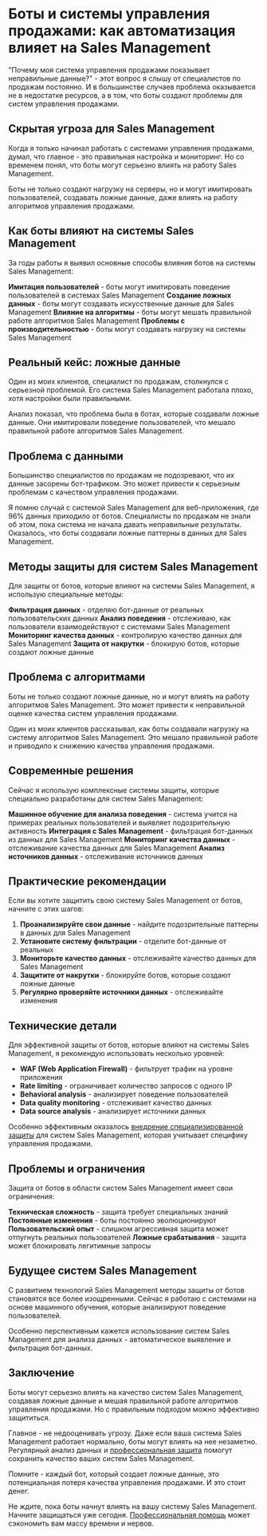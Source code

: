 # Боты и системы управления продажами: как автоматизация влияет на Sales Management

"Почему моя система управления продажами показывает неправильные данные?" - этот вопрос я слышу от специалистов по продажам постоянно. И в большинстве случаев проблема оказывается не в недостатке ресурсов, а в том, что боты создают проблемы для систем управления продажами.

## Скрытая угроза для Sales Management

Когда я только начинал работать с системами управления продажами, думал, что главное - это правильная настройка и мониторинг. Но со временем понял, что боты могут серьезно влиять на работу Sales Management.

Боты не только создают нагрузку на серверы, но и могут имитировать пользователей, создавать ложные данные, даже влиять на работу алгоритмов управления продажами.

## Как боты влияют на системы Sales Management

За годы работы я выявил основные способы влияния ботов на системы Sales Management:

**Имитация пользователей** - боты могут имитировать поведение пользователей в системах Sales Management
**Создание ложных данных** - боты могут создавать искусственные данные для Sales Management
**Влияние на алгоритмы** - боты могут мешать правильной работе алгоритмов Sales Management
**Проблемы с производительностью** - боты могут создавать нагрузку на системы Sales Management

## Реальный кейс: ложные данные

Один из моих клиентов, специалист по продажам, столкнулся с серьезной проблемой. Его система Sales Management работала плохо, хотя настройки были правильными.

Анализ показал, что проблема была в ботах, которые создавали ложные данные. Они имитировали поведение пользователей, что мешало правильной работе алгоритмов Sales Management.

## Проблема с данными

Большинство специалистов по продажам не подозревают, что их данные засорены бот-трафиком. Это может привести к серьезным проблемам с качеством управления продажами.

Я помню случай с системой Sales Management для веб-приложения, где 96% данных приходило от ботов. Специалисты по продажам не знали об этом, пока система не начала давать неправильные результаты. Оказалось, что боты создавали ложные паттерны в данных для Sales Management.

## Методы защиты для систем Sales Management

Для защиты от ботов, которые влияют на системы Sales Management, я использую специальные методы:

**Фильтрация данных** - отделяю бот-данные от реальных пользовательских данных
**Анализ поведения** - отслеживаю, как пользователи взаимодействуют с системами Sales Management
**Мониторинг качества данных** - контролирую качество данных для Sales Management
**Защита от накрутки** - блокирую ботов, которые создают ложные данные

## Проблема с алгоритмами

Боты не только создают ложные данные, но и могут влиять на работу алгоритмов Sales Management. Это может привести к неправильной оценке качества систем управления продажами.

Один из моих клиентов рассказывал, как боты создавали нагрузку на систему алгоритмов Sales Management. Это мешало правильной работе и приводило к снижению качества управления продажами.

## Современные решения

Сейчас я использую комплексные системы защиты, которые специально разработаны для систем Sales Management:

**Машинное обучение для анализа поведения** - система учится на примерах реальных пользователей и выявляет подозрительную активность
**Интеграция с Sales Management** - фильтрация бот-данных из данных для Sales Management
**Мониторинг качества данных** - отслеживание качества данных для Sales Management
**Анализ источников данных** - отслеживание источников данных

## Практические рекомендации

Если вы хотите защитить свою систему Sales Management от ботов, начните с этих шагов:

1. **Проанализируйте свои данные** - найдите подозрительные паттерны в данных для Sales Management
2. **Установите систему фильтрации** - отделите бот-данные от реальных
3. **Мониторьте качество данных** - отслеживайте качество данных для Sales Management
4. **Защитите от накрутки** - блокируйте ботов, которые создают ложные данные
5. **Регулярно проверяйте источники данных** - отслеживайте изменения

## Технические детали

Для эффективной защиты от ботов, которые влияют на системы Sales Management, я рекомендую использовать несколько уровней:

- **WAF (Web Application Firewall)** - фильтрует трафик на уровне приложения
- **Rate limiting** - ограничивает количество запросов с одного IP
- **Behavioral analysis** - анализирует поведение пользователей
- **Data quality monitoring** - отслеживает качество данных
- **Data source analysis** - анализирует источники данных

Особенно эффективным оказалось [внедрение специализированной защиты](https://progaem.com/ustanovka-antibота-usluga-po-zashhite-ot-botов-vashih-sajtов-na-различных-cms-системах.html) для систем Sales Management, которая учитывает специфику управления продажами.

## Проблемы и ограничения

Защита от ботов в области систем Sales Management имеет свои ограничения:

**Техническая сложность** - защита требует специальных знаний
**Постоянные изменения** - боты постоянно эволюционируют
**Пользовательский опыт** - слишком агрессивная защита может отпугнуть реальных пользователей
**Ложные срабатывания** - защита может блокировать легитимные запросы

## Будущее систем Sales Management

С развитием технологий Sales Management методы защиты от ботов становятся все более изощренными. Сейчас я работаю с системами на основе машинного обучения, которые анализируют поведение пользователей.

Особенно перспективным кажется использование систем Sales Management для анализа данных - автоматическое выявление и фильтрация бот-данных.

## Заключение

Боты могут серьезно влиять на качество систем Sales Management, создавая ложные данные и мешая правильной работе алгоритмов управления продажами. Но с правильным подходом можно эффективно защититься.

Главное - не недооценивать угрозу. Даже если ваша система Sales Management работает нормально, боты могут влиять на нее незаметно. Регулярный анализ данных и [профессиональная защита](https://progaem.com/ustanovka-antibота-usluga-po-zashhite-ot-botов-vashih-sajtов-na-различных-cms-системах.html) помогут сохранить качество ваших систем Sales Management.

Помните - каждый бот, который создает ложные данные, это потенциальная потеря качества управления продажами. И это стоит денег.

Не ждите, пока боты начнут влиять на вашу систему Sales Management. Начните защищаться уже сегодня. [Профессиональная помощь](https://progaem.com/ustanovka-antibота-usluga-po-zashhite-ot-botов-vashih-sajtов-na-различных-cms-системах.html) может сэкономить вам массу времени и нервов.
